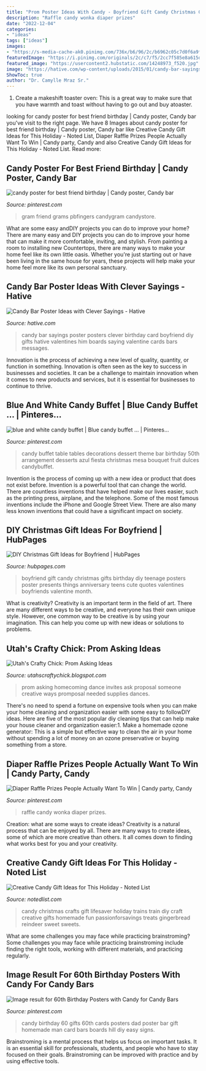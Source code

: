 ```yaml
---
title: "Prom Poster Ideas With Candy - Boyfriend Gift Candy Christmas Gifts Birthday Diy Teenage Posters Poster Presents Things Anniversary Teens Cute Quotes Valentines Boyfriends Valentine Month"
description: "Raffle candy wonka diaper prizes"
date: "2022-12-04"
categories:
- "ideas"
tags: ["ideas"]
images:
- "https://s-media-cache-ak0.pinimg.com/736x/b6/96/2c/b6962c05c7d0f6a9f274cba4fc034271--blue-candy-buffet-candy-table.jpg"
featuredImage: "https://i.pinimg.com/originals/2c/c7/f5/2cc7f585e8a615d02f7a7e85dc9927d4.jpg"
featured_image: "https://usercontent2.hubstatic.com/14248973_f520.jpg"
image: "https://hative.com/wp-content/uploads/2015/01/candy-bar-sayings/7-candy-bar-saying-ideas.jpg"
ShowToc: true
author: "Dr. Camylle Mraz Sr."
---
```



1. Create a makeshift toaster oven: This is a great way to make sure that you have warmth and toast without having to go out and buy atoaster.

	

		
looking for candy poster for best friend birthday | Candy poster, Candy bar you've visit to the right page. We have 8 Images about candy poster for best friend birthday | Candy poster, Candy bar like Creative Candy Gift Ideas for This Holiday - Noted List, Diaper Raffle Prizes People Actually Want To Win | Candy party, Candy and also Creative Candy Gift Ideas for This Holiday - Noted List. Read more:
		
    
## Candy Poster For Best Friend Birthday | Candy Poster, Candy Bar

<img loading=lazy src="https://i.pinimg.com/originals/2c/c7/f5/2cc7f585e8a615d02f7a7e85dc9927d4.jpg" onerror="this.onerror=null;this.src='https://tse2.mm.bing.net/th?id=OIP.n4-8vSH6bwtG1rxBPznEfQHaJ3&amp;pid=15.1';" alt="candy poster for best friend birthday | Candy poster, Candy bar">

_Source: pinterest.com_

>gram friend grams pbfingers candygram candystore. 

	

What are some easy andDIY projects you can do to improve your home?
There are many easy and DIY projects you can do to improve your home that can make it more comfortable, inviting, and stylish. From painting a room to installing new Countertops, there are many ways to make your home feel like its own little oasis. Whether you're just starting out or have been living in the same house for years, these projects will help make your home feel more like its own personal sanctuary.

    
## Candy Bar Poster Ideas With Clever Sayings - Hative

<img loading=lazy src="https://hative.com/wp-content/uploads/2015/01/candy-bar-sayings/7-candy-bar-saying-ideas.jpg" onerror="this.onerror=null;this.src='https://tse1.mm.bing.net/th?id=OIP.0phdmDhpp4UqE0nR4il0owHaKg&amp;pid=15.1';" alt="Candy Bar Poster Ideas with Clever Sayings - Hative">

_Source: hative.com_

>candy bar sayings poster posters clever birthday card boyfriend diy gifts hative valentines him boards saying valentine cards bars messages. 

	

Innovation is the process of achieving a new level of quality, quantity, or function in something. Innovation is often seen as the key to success in businesses and societies. It can be a challenge to maintain innovation when it comes to new products and services, but it is essential for businesses to continue to thrive.

    
## Blue And White Candy Buffet | Blue Candy Buffet … | Pinteres…

<img loading=lazy src="https://s-media-cache-ak0.pinimg.com/736x/b6/96/2c/b6962c05c7d0f6a9f274cba4fc034271--blue-candy-buffet-candy-table.jpg" onerror="this.onerror=null;this.src='https://tse1.mm.bing.net/th?id=OIP.fQGi2N9TR9D5ln9wHEJHjgHaFi&amp;pid=15.1';" alt="blue and white candy buffet | Blue candy buffet … | Pinteres…">

_Source: pinterest.com_

>candy buffet table tables decorations dessert theme bar birthday 50th arrangement desserts azul fiesta christmas mesa bouquet fruit dulces candybuffet. 

	

Invention is the process of coming up with a new idea or product that does not exist before. Invention is a powerful tool that can change the world. There are countless inventions that have helped make our lives easier, such as the printing press, airplane, and the telephone. Some of the most famous inventions include the iPhone and Google Street View. There are also many less known inventions that could have a significant impact on society.

    
## DIY Christmas Gift Ideas For Boyfriend | HubPages

<img loading=lazy src="https://usercontent2.hubstatic.com/14248973_f520.jpg" onerror="this.onerror=null;this.src='https://tse2.mm.bing.net/th?id=OIP.WidPi4z4h6ZLekeVQs9uWwHaJ6&amp;pid=15.1';" alt="DIY Christmas Gift Ideas for Boyfriend | HubPages">

_Source: hubpages.com_

>boyfriend gift candy christmas gifts birthday diy teenage posters poster presents things anniversary teens cute quotes valentines boyfriends valentine month. 

	

What is creativity?
Creativity is an important term in the field of art. There are many different ways to be creative, and everyone has their own unique style. However, one common way to be creative is by using your imagination. This can help you come up with new ideas or solutions to problems.

    
## Utah&#039;s Crafty Chick: Prom Asking Ideas

<img loading=lazy src="http://4.bp.blogspot.com/-uPWeGLEMCEA/TZ4bKg_hDwI/AAAAAAAAAMY/NhCm7bLDZFY/s1600/IMG_4692.JPG" onerror="this.onerror=null;this.src='https://tse4.mm.bing.net/th?id=OIP.5xNiUc33fy7On2av10PxSgHaJ6&amp;pid=15.1';" alt="Utah&#039;s Crafty Chick: Prom Asking Ideas">

_Source: utahscraftychick.blogspot.com_

>prom asking homecoming dance invites ask proposal someone creative ways promposal needed supplies dances. 

	

There's no need to spend a fortune on expensive tools when you can make your home cleaning and organization easier with some easy to followDIY ideas. Here are five of the most popular diy cleaning tips that can help make your house cleaner and organization easier:1. Make a homemade ozone generator: This is a simple but effective way to clean the air in your home without spending a lot of money on an ozone preservative or buying something from a store.

    
## Diaper Raffle Prizes People Actually Want To Win | Candy Party, Candy

<img loading=lazy src="https://i.pinimg.com/736x/34/f2/64/34f264392f7566fa136bd7b2d999cdde.jpg" onerror="this.onerror=null;this.src='https://tse2.mm.bing.net/th?id=OIP.3-B1GuL__ClvBwO3WEZZAgHaOO&amp;pid=15.1';" alt="Diaper Raffle Prizes People Actually Want To Win | Candy party, Candy">

_Source: pinterest.com_

>raffle candy wonka diaper prizes. 

	

Creation: what are some ways to create ideas?
Creativity is a natural process that can be enjoyed by all. There are many ways to create ideas, some of which are more creative than others. It all comes down to finding what works best for you and your creativity.

    
## Creative Candy Gift Ideas For This Holiday - Noted List

<img loading=lazy src="http://notedlist.com/wp-content/uploads/2015/11/creative-candy-gift-ideas/10-creative-candy-gift-ideas.jpg" onerror="this.onerror=null;this.src='https://tse4.mm.bing.net/th?id=OIP.7311rinjsSaJpsRW2k2UhQHaLH&amp;pid=15.1';" alt="Creative Candy Gift Ideas for This Holiday - Noted List">

_Source: notedlist.com_

>candy christmas crafts gift lifesaver holiday trains train diy craft creative gifts homemade fun passionforsavings treats gingerbread reindeer sweet sweets. 

	

What are some challenges you may face while practicing brainstroming?
Some challenges you may face while practicing brainstroming include finding the right tools, working with different materials, and practicing regularly.

    
## Image Result For 60th Birthday Posters With Candy For Candy Bars

<img loading=lazy src="https://i.pinimg.com/736x/97/8b/4d/978b4d2a586910e9bdf54f39b59b3788.jpg" onerror="this.onerror=null;this.src='https://tse2.mm.bing.net/th?id=OIP.xeE_-w3CRZsaQnwvkGtWUQAAAA&amp;pid=15.1';" alt="Image result for 60th Birthday Posters with Candy for Candy Bars">

_Source: pinterest.com_

>candy birthday 60 gifts 60th cards posters dad poster bar gift homemade man card bars boards hill diy easy signs. 

	

Brainstroming is a mental process that helps us focus on important tasks. It is an essential skill for professionals, students, and people who have to stay focused on their goals. Brainstroming can be improved with practice and by using effective tools.


